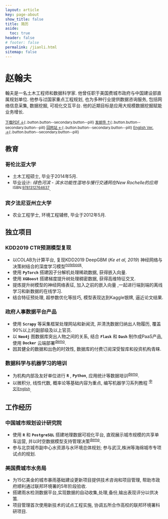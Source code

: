 ```yaml
---
layout: article
key: page-about
show_title: false
title: 简历
aside:
  toc: true
header: false
# footer: false
permalink: /jianli.html
sitemap: false
---
```

# 赵翰夫

翰夫是一名土木工程师和数据科学家. 他曾任职于美国费城市政府与中国建设部直属规划单位. 他参与过国家重点工程规划, 也为多种行业提供数据咨询服务, 包括网络信息采集, 数据挖掘, 可视化交互平台. 他的近期目标是应用大规模数据挖掘赋能业务增长.

<sup>[下载PDF ↓](/assets/jianli.pdf){:.button.button--secondary.button--pill} [发邮件 ↑](mailto:zhhfu29@gmail.com){:.button.button--secondary.button--pill} [回网站 ←](/){:.button.button--secondary.button--pill} [English Ver. →](/resume.html){:.button.button--secondary.button--pill}</sup>

## 教育

### 哥伦比亚大学
- 土木工程硕士, 毕业于2014年5月.
- 毕业设计: _绿色河滨 - 滨水功能性湿地与慢行交通网在New Rochelle的应用_ <sup>ISBN:[9781312764637](http://www.lulu.com/us/en/shop/urban-design-lab/alternative-futures-for-new-rochelle/ebook/product-21958564.html)</sup>.

### 宾夕法尼亚州立大学
- 农业工程学士, 环境工程辅修, 毕业于2012年5月.

## 独立项目

### KDD2019 CTR预测模型复现
- 以COLAB为计算平台, 复现KDD2019 DeepGBM (_Ke et al, 2019_) 神经网络与决策树结合的深度学习模型<sup>[notebook](/)</sup>.
- 使用 __`PyTorch`__ 搭建因子分解机处理稀疏数据, 获得嵌入向量.
- 使用 __`XGBoost`__ 搭建梯度提升树处理稠密数据, 获得高维特征交叉.
- 提炼提升树模型的神经网络表征, 加入之前的嵌入向量 ,一起进行端到端的离线学习和新数据的在线学习.
- 结合特征预处理, 超参数优化等技巧, 模型表现达到Kaggle银牌, 逼近论文结果.

### 政府人事数据平台产品
- 使用 __`Scrapy`__ 等采集框架处理网站和新闻流, 并清洗数据归纳出人物履历, 覆盖90%以上的副部级及以上官员.
- 以 __`Neo4j`__ 图数据库突出人物之间的关系, 结合 __`Flask`__ 和 __`Dash`__ 制作成PaaS产品, 使用 __`Docker`__ 云端部署<sup>[demo](/)</sup>.
- 因其健全的数据和出色的时效性, 数据库的付费订阅深受智库和投资机构青睐.


### 数据科学与机器学习的培训
- 为机构内部及友好单位进行 __`R`__ , __`Python`__, 应用统计等数据培训<sup>[demo](/data/R-Introduction)</sup>.
- 以微积分, 线性代数, 概率论等基础内容为重点, 编写机器学习系列教程 <sup>[中文](https://zh.vintageml.com)|[English](https://en.vintageml.com)</sup>.

## 工作经历

### 中国城市规划设计研究院
- 使用 __`R`__ 和 __`PostgreSQL`__ 搭建地理数据可视化平台, 直观展示城市规模的共享单车运营, 并以时空数据模型支持管理决策<sup>[demo](/)</sup>.
- 参与北京城市副中心水资源与水环境总体规划; 参与武汉,株洲等海绵城市专项试点的规划.

### 美国费城市水务局
- 为15亿美金的城市暴雨基础建设更新项目提供技术咨询和项目管理, 帮助市政府顺利通过联邦环境署的5年阶段验收.
- 搭建雨水检测数据平台,实现数据的自动收集,处理,备份,输出表现评分以供决策.
- 项目管理首次使用新技术的试点工程实施, 协调五所合作高校的联邦环境署科研项目.
